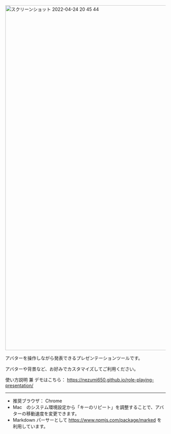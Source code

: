 <img width="1081" alt="スクリーンショット 2022-04-24 20 45 44" src="https://user-images.githubusercontent.com/2949661/164974870-04458c05-1501-418c-ad94-70fe68279610.png">

アバターを操作しながら発表できるプレゼンテーションツールです。

アバターや背景など、お好みでカスタマイズしてご利用ください。

使い方説明 兼 デモはこちら： https://nezumi650.github.io/role-playing-presentation/

----

* 推奨ブラウザ： Chrome
* Mac　のシステム環境設定から「キーのリピート」を調整することで、アバターの移動速度を変更できます。
* Markdown パーサーとして https://www.npmjs.com/package/marked を利用しています。
